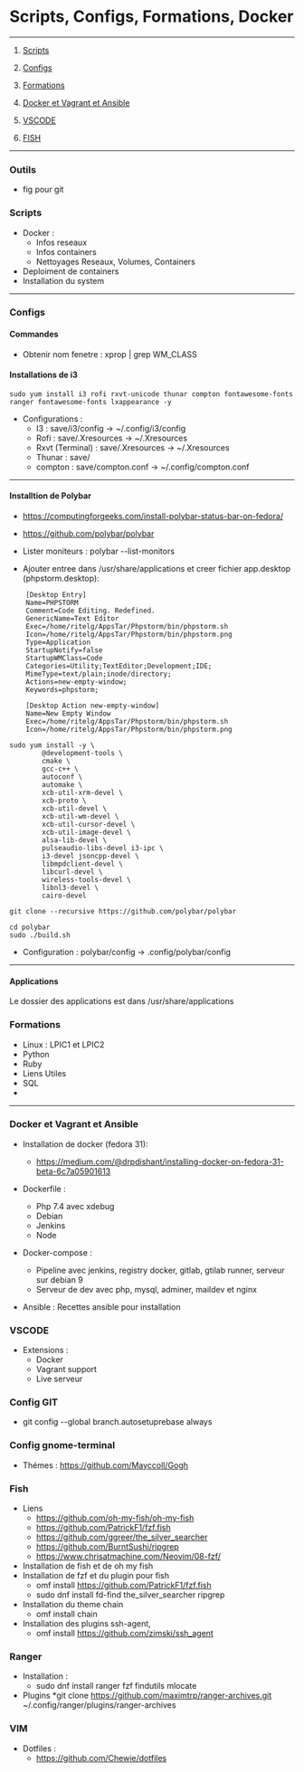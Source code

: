 # Scripts, Configs, Formations, Docker

****************************

1. [Scripts](#scripts)

2. [Configs](#configs)

3. [Formations](#formations)

4. [Docker et Vagrant et Ansible](#docker-et-Vagrant-et-Ansible)

5. [VSCODE](#vscode)

6. [FISH](#fish)
****************************

### Outils
* fig pour git

### Scripts

* Docker : 
    * Infos reseaux
    * Infos containers
    * Nettoyages Reseaux, Volumes, Containers
* Deploiment de containers
* Installation du system

****************************

### Configs

#### Commandes

* Obtenir nom fenetre : xprop | grep WM_CLASS

#### Installations de i3

```
sudo yum install i3 rofi rxvt-unicode thunar compton fontawesome-fonts ranger fontawesome-fonts lxappearance -y
```

* Configurations : 
    * I3 : save/i3/config -> ~/.config/i3/config
    * Rofi : save/.Xresources -> ~/.Xresources
    * Rxvt (Terminal) : save/.Xresources -> ~/.Xresources
    * Thunar : save/
    * compton : save/compton.conf -> ~/.config/compton.conf

****************************

#### Installtion de Polybar

* https://computingforgeeks.com/install-polybar-status-bar-on-fedora/
* https://github.com/polybar/polybar

* Lister moniteurs : polybar --list-monitors

* Ajouter entree dans /usr/share/applications et creer fichier app.desktop (phpstorm.desktop):

```
    [Desktop Entry]
    Name=PHPSTORM
    Comment=Code Editing. Redefined.
    GenericName=Text Editor
    Exec=/home/ritelg/AppsTar/Phpstorm/bin/phpstorm.sh
    Icon=/home/ritelg/AppsTar/Phpstorm/bin/phpstorm.png
    Type=Application
    StartupNotify=false
    StartupWMClass=Code
    Categories=Utility;TextEditor;Development;IDE;
    MimeType=text/plain;inode/directory;
    Actions=new-empty-window;
    Keywords=phpstorm;

    [Desktop Action new-empty-window]
    Name=New Empty Window
    Exec=/home/ritelg/AppsTar/Phpstorm/bin/phpstorm.sh
    Icon=/home/ritelg/AppsTar/Phpstorm/bin/phpstorm.png
```


```
sudo yum install -y \
        @development-tools \
        cmake \ 
        gcc-c++ \
        autoconf \
        automake \
        xcb-util-xrm-devel \
        xcb-proto \
        xcb-util-devel \
        xcb-util-wm-devel \
        xcb-util-cursor-devel \
        xcb-util-image-devel \
        alsa-lib-devel \
        pulseaudio-libs-devel i3-ipc \
        i3-devel jsoncpp-devel \
        libmpdclient-devel \
        libcurl-devel \
        wireless-tools-devel \
        libnl3-devel \
        cairo-devel

git clone --recursive https://github.com/polybar/polybar

cd polybar
sudo ./build.sh

```

* Configuration : polybar/config -> .config/polybar/config

****************************

#### Applications 

Le dossier des applications est dans /usr/share/applications

### Formations

* Linux : LPIC1 et LPIC2
* Python
* Ruby
* Liens Utiles
* SQL
* 

****************************

### Docker et Vagrant et Ansible
* Installation de docker (fedora 31):
    * https://medium.com/@drpdishant/installing-docker-on-fedora-31-beta-6c7a05901613
* Dockerfile : 
    * Php 7.4 avec xdebug
    * Debian
    * Jenkins
    * Node
* Docker-compose : 
    * Pipeline avec jenkins, registry docker, gitlab, gtilab runner, serveur sur debian 9
    * Serveur de dev avec php, mysql, adminer, maildev et nginx

* Ansible : Recettes ansible pour installation


### VSCODE

* Extensions : 
    * Docker
    * Vagrant support
    * Live serveur


### Config GIT
* git config --global branch.autosetuprebase always

### Config gnome-terminal

* Thémes : https://github.com/Mayccoll/Gogh
### Fish

* Liens 
	* https://github.com/oh-my-fish/oh-my-fish
	* https://github.com/PatrickF1/fzf.fish 
	* https://github.com/ggreer/the_silver_searcher
	* https://github.com/BurntSushi/ripgrep
	* https://www.chrisatmachine.com/Neovim/08-fzf/
* Installation de fish et de oh my fish
* Installation de fzf et du plugin pour fish
	* omf install https://github.com/PatrickF1/fzf.fish
	* sudo dnf install fd-find the_silver_searcher ripgrep
* Installation du theme chain
	* omf install chain
* Installation des plugins ssh-agent,
	* omf install https://github.com/zimski/ssh_agent
### Ranger 
* Installation : 
	* sudo dnf install ranger fzf findutils mlocate
* Plugins
	*git clone https://github.com/maximtrp/ranger-archives.git ~/.config/ranger/plugins/ranger-archives


### VIM
* Dotfiles :
	* https://github.com/Chewie/dotfiles
